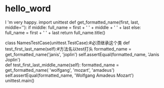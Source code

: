 # hello_word
I 'm very happy.
import unittest
def get_formatted_name(first, last, middle=''):
    if middle:
        full_name = first + ' ' + middle + ' ' + last
    else:
        full_name = first + ' ' + last
    return full_name.title()

class NamesTestCase(unittest.TestCase):#必须继承这个类
    def test_first_last_name(self):#方法名以test打头
        formatted_name = get_formatted_name('janis', 'joplin')
        self.assertEqual(formatted_name, 'Janis Joplin')    
    def test_first_last_middle_name(self):
        formatted_name = get_formatted_name(
            'wolfgang', 'mozart', 'amadeus')
        self.assertEqual(formatted_name, 'Wolfgang Amadeus Mozart')
unittest.main()

